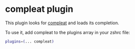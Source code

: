 # compleat plugin

This plugin looks for [compleat](https://ghproxy.com/https://github.com/mbrubeck/compleat) and loads its completion.

To use it, add compleat to the plugins array in your zshrc file:

```zsh
plugins=(... compleat)
```
